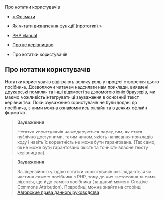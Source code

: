 Про нотатки користувачів

-   [« Формати](about.formats.html)
    
-   [Як читати визначення функції (прототип) »](about.prototypes.html)
    
-   [PHP Manual](index.html)
    
-   [Про це керівництво](about.html)
    
-   Про нотатки користувачів
    

## Про нотатки користувачів

Нотатки користувачів відіграють велику роль у процесі створення цього посібника. Дозволяючи читачам надсилати нам приклади, виявлені друкарські помилки та інші відомості за допомогою їхніх браузерів, ми маємо можливість інтегрувати ці зауваження в основний текст керівництва. Поки зауваження користувачів не були додані до посібника, з ними можна ознайомитись онлайн та в деяких офлайн форматах.

> **Зауваження**
> 
> Нотатки користувачів не модеруються перед тим, як стати публічно доступними, таким чином, якість написання прикладів коду і навіть їх коректність не може бути гарантована. (Так само, як не може бути гарантовано якість та точність власне тексту керівництва).

> **Зауваження**
> 
> За ліцензійною угодою нотатки користувачів розглядаються як частина самого посібника з PHP, тому до них застосовна та сама ліцензія, що й до самого посібника (на даний момент Creative Commons Attribution). Подробиці можна знайти на сторінці [Авторские права данного руководства](copyright.html)